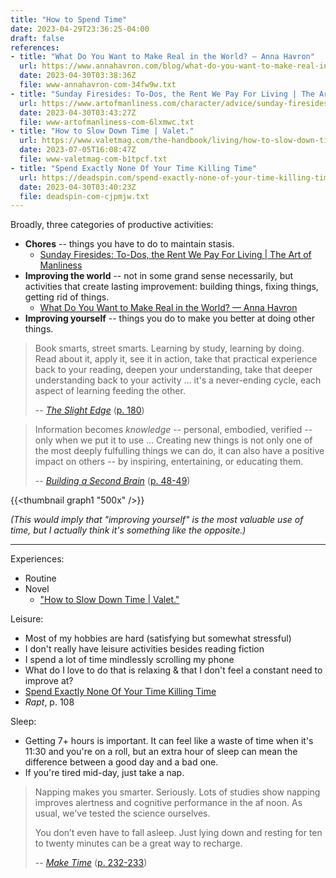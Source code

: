 ```yaml
---
title: "How to Spend Time"
date: 2023-04-29T23:36:25-04:00
draft: false
references:
- title: "What Do You Want to Make Real in the World? — Anna Havron"
  url: https://www.annahavron.com/blog/what-do-you-want-to-make-real-in-the-world
  date: 2023-04-30T03:38:36Z
  file: www-annahavron-com-34fw9w.txt
- title: "Sunday Firesides: To-Dos, the Rent We Pay For Living | The Art of Manliness"
  url: https://www.artofmanliness.com/character/advice/sunday-firesides-to-dos-the-rent-we-pay-for-living/
  date: 2023-04-30T03:43:27Z
  file: www-artofmanliness-com-6lxmwc.txt
- title: "How to Slow Down Time | Valet."
  url: https://www.valetmag.com/the-handbook/living/how-to-slow-down-time.php
  date: 2023-07-05T16:08:47Z
  file: www-valetmag-com-b1tpcf.txt
- title: "Spend Exactly None Of Your Time Killing Time"
  url: https://deadspin.com/spend-exactly-none-of-your-time-killing-time-1831777904
  date: 2023-04-30T03:40:23Z
  file: deadspin-com-cjpmjw.txt
---
```


Broadly, three categories of productive activities:

* **Chores** -- things you have to do to maintain stasis.
  * [Sunday Firesides: To-Dos, the Rent We Pay For Living | The Art of Manliness][1]
* **Improving the world** -- not in some grand sense necessarily, but activities that create lasting improvement: building things, fixing things, getting rid of things.
  * [What Do You Want to Make Real in the World? — Anna Havron][2]
* **Improving yourself** -- things you do to make you better at doing other things.

> Book smarts, street smarts. Learning by study, learning by doing.
> Read about it, apply it, see it in action, take that practical experience
> back to your reading, deepen your understanding, take that deeper
> understanding back to your activity ... it's a never-ending cycle, each
> aspect of learning feeding the other.
>
> -- [_The Slight Edge_][3] ([p. 180][4])

> Information becomes _knowledge_ -- personal, embodied, verified -- only when we put it to use ...
> Creating new things is not only one of the most deeply fulfulling things we can do, it can also have a positive impact on others -- by inspiring, entertaining, or educating them.
>
> -- [_Building a Second Brain_][5] ([p. 48-49][6])

[1]: https://www.artofmanliness.com/character/advice/sunday-firesides-to-dos-the-rent-we-pay-for-living/
[2]: https://www.annahavron.com/blog/what-do-you-want-to-make-real-in-the-world
[3]: https://openlibrary.org/works/OL2777748W/The_Slight_Edge?edition=key%3A/books/OL9820911M
[4]: slight_edge_180.pdf
[5]: https://bookshop.org/p/books/building-a-second-brain-a-proven-method-to-organize-your-digital-life-and-unlock-your-creative-potential-tiago-forte/18265370
[6]: second_brain_48.pdf

{{<thumbnail graph1 "500x" />}}

_(This would imply that "improving yourself" is the most valuable use of time, but I actually think it's something like the opposite.)_

---

Experiences:

* Routine
* Novel
  * ["How to Slow Down Time | Valet."][7]

[7]: https://www.valetmag.com/the-handbook/living/how-to-slow-down-time.php

Leisure:

* Most of my hobbies are hard (satisfying but somewhat stressful)
* I don't really have leisure activities besides reading fiction
* I spend a lot of time mindlessly scrolling my phone
* What do I love to do that is relaxing & that I don't feel a constant need to improve at?
* [Spend Exactly None Of Your Time Killing Time][8]
* _Rapt_, p. 108

[8]: https://deadspin.com/spend-exactly-none-of-your-time-killing-time-1831777904

Sleep:

* Getting 7+ hours is important. It can feel like a waste of time when it's 11:30 and you're on a roll, but an extra hour of sleep can mean the difference between a good day and a bad one.
* If you're tired mid-day, just take a nap.

> Napping makes you smarter. Seriously. Lots of studies show napping improves alertness and cognitive performance in the af noon. As usual, we've tested the science ourselves.
>
> You don’t even have to fall asleep. Just lying down and resting for ten to twenty minutes can be a great way to recharge.
>
> -- [_Make Time_][9] ([p. 232-233][10])

[9]: https://bookshop.org/p/books/make-time-how-to-focus-on-what-matters-every-day-jake-knapp/12094196?ean=9780525572428
[10]: make_time_232.pdf
